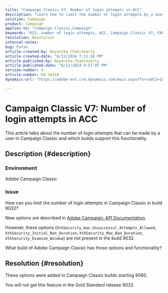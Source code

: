 ```yaml
---
title: "Campaign Classic V7: Number of login attempts in ACC"
description: "Learn how to limit the number of login attempts by a user in Campaign Classic and which builds support this functionality."
solution: Campaign
product: Campaign
applies-to: "Campaign Classic,Campaign"
keywords: "KCS, number of login attempts, ACC, Campaign Classic V7, FAQ, Adobe Campaign Classic, Adobe Campaign"
resolution: Resolution
internal-notes: 
bug: False
article-created-by: Nayanika Chakravarty
article-created-date: "6/12/2024 7:11:18 PM"
article-published-by: Nayanika Chakravarty
article-published-date: "6/12/2024 8:57:07 PM"
version-number: 4
article-number: KA-16410
dynamics-url: "https://adobe-ent.crm.dynamics.com/main.aspx?forceUCI=1&pagetype=entityrecord&etn=knowledgearticle&id=3a289d86-ef28-ef11-840a-000d3a3764e0"

---
```

# Campaign Classic V7: Number of login attempts in ACC


This article talks about the number of login attempts that can be made by a user in Campaign Classic and which builds support this functionality.

## Description {#description}


### <b>Environment</b>

Adobe Campaign Classic

### <b>Issue</b>

How can you limit the number of login attempts in Campaign Classic in build 9032?

New options are described in [Adobe Campaign: API Documentation](https://experienceleague.adobe.com/developer/campaign-api/api/sm-session-Logon.html).

However, these options (`XtkSecurity_max_Unsuccessul_Attempts_Allowed`, `XtkSecurity_Initial_Ban_Duration`, `XtkSecurity_Max_Ban_Duration`, `XtkSecurity_Examine_Window`) are not present in the build 9032.

What build of Adobe Campaign Classic has those options and functionality?


## Resolution {#resolution}


These options were added in Campaign Classic builds starting 9080.

You will not get this feature in the Gold Standard release 9032.
